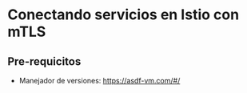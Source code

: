# Conectando servicios en Istio con mTLS

## Pre-requicitos
- Manejador de versiones: https://asdf-vm.com/#/

